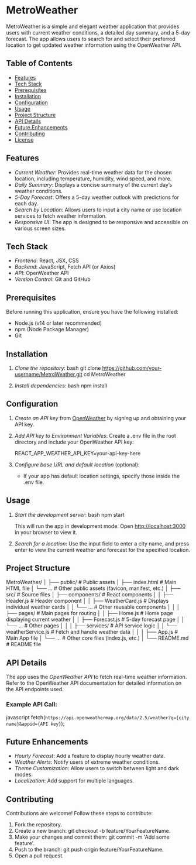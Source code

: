 # MetroWeather

MetroWeather is a simple and elegant weather application that provides users with current weather conditions, a detailed day summary, and a 5-day forecast. The app allows users to search for and select their preferred location to get updated weather information using the OpenWeather API.

## Table of Contents
- [Features](#features)
- [Tech Stack](#tech-stack)
- [Prerequisites](#prerequisites)
- [Installation](#installation)
- [Configuration](#configuration)
- [Usage](#usage)
- [Project Structure](#project-structure)
- [API Details](#api-details)
- [Future Enhancements](#future-enhancements)
- [Contributing](#contributing)
- [License](#license)

## Features
- *Current Weather*: Provides real-time weather data for the chosen location, including temperature, humidity, wind speed, and more.
- *Daily Summary*: Displays a concise summary of the current day’s weather conditions.
- *5-Day Forecast*: Offers a 5-day weather outlook with predictions for each day.
- *Search by Location*: Allows users to input a city name or use location services to fetch weather information.
- *Responsive UI*: The app is designed to be responsive and accessible on various screen sizes.

## Tech Stack
- *Frontend*: React, JSX, CSS
- *Backend*: JavaScript, Fetch API (or Axios)
- *API*: OpenWeather API
- *Version Control*: Git and GitHub

## Prerequisites
Before running this application, ensure you have the following installed:
- Node.js (v14 or later recommended)
- npm (Node Package Manager)
- Git

## Installation
1. *Clone the repository*:
   bash
   git clone https://github.com/your-username/MetroWeather.git
   cd MetroWeather
   

2. *Install dependencies*:
   bash
   npm install
   

## Configuration
1. *Create an API key* from [OpenWeather](https://home.openweathermap.org/users/sign_up) by signing up and obtaining your API key.

2. *Add API key to Environment Variables*:
   Create a .env file in the root directory and include your OpenWeather API key:
   
   REACT_APP_WEATHER_API_KEY=your-api-key-here
   

3. *Configure base URL and default location* (optional):
   - If your app has default location settings, specify those inside the .env file.

## Usage
1. *Start the development server*:
   bash
   npm start
   
   This will run the app in development mode. Open [http://localhost:3000](http://localhost:3000) in your browser to view it.

2. *Search for a location*: Use the input field to enter a city name, and press enter to view the current weather and forecast for the specified location.

## Project Structure

MetroWeather/
│
├── public/                 # Public assets
│   ├── index.html          # Main HTML file
│   └── ...                 # Other public assets (favicon, manifest, etc.)
│
├── src/                    # Source files
│   ├── components/         # React components
│   │   ├── Header.js       # Header component
│   │   ├── WeatherCard.js  # Displays individual weather cards
│   │   └── ...             # Other reusable components
│   │
│   ├── pages/              # Main pages for routing
│   │   ├── Home.js         # Home page displaying current weather
│   │   ├── Forecast.js     # 5-day forecast page
│   │   └── ...             # Other pages
│   │
│   ├── services/           # API service logic
│   │   └── weatherService.js  # Fetch and handle weather data
│   │
│   ├── App.js              # Main App file
│   └── ...                 # Other core files (index.js, etc.)
│
└── README.md               # README file


## API Details
The app uses the *OpenWeather API* to fetch real-time weather information. Refer to the OpenWeather API documentation for detailed information on the API endpoints used.

### Example API Call:
javascript
fetch(`https://api.openweathermap.org/data/2.5/weather?q={city name}&appid={API key}`);


## Future Enhancements
- *Hourly Forecast*: Add a feature to display hourly weather data.
- *Weather Alerts*: Notify users of extreme weather conditions.
- *Theme Customization*: Allow users to switch between light and dark modes.
- *Localization*: Add support for multiple languages.

## Contributing
Contributions are welcome! Follow these steps to contribute:
1. Fork the repository.
2. Create a new branch: git checkout -b feature/YourFeatureName.
3. Make your changes and commit them: git commit -m 'Add some feature'.
4. Push to the branch: git push origin feature/YourFeatureName.
5. Open a pull request.
